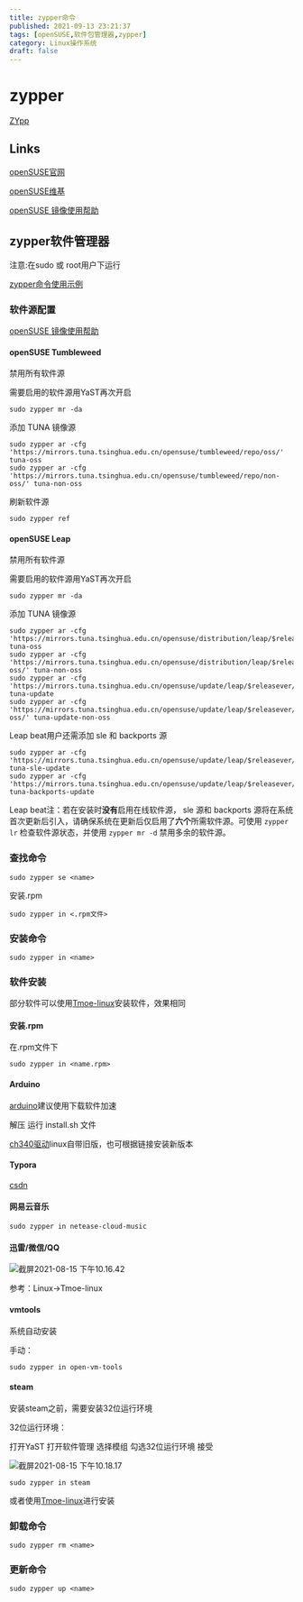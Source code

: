 ```yaml
---
title: zypper命令
published: 2021-09-13 23:21:37
tags: [openSUSE,软件包管理器,zypper]
category: Linux操作系统
draft: false
---
```


# zypper

[ZYpp](https://baike.baidu.com/item/ZYpp/13025395)

## Links

[openSUSE官网](https://www.opensuse.org)

[openSUSE维基](https://zh.opensuse.org/首页)

[openSUSE 镜像使用帮助](https://mirrors.tuna.tsinghua.edu.cn/help/opensuse/)

## zypper软件管理器

注意:在sudo 或 root用户下运行

[zypper命令使用示例](https://blog.csdn.net/linuxnews/article/details/51003580)

### 软件源配置

[openSUSE 镜像使用帮助](https://mirrors.tuna.tsinghua.edu.cn/help/opensuse/)

#### openSUSE Tumbleweed

禁用所有软件源

需要启用的软件源用YaST再次开启

```
sudo zypper mr -da
```

添加 TUNA 镜像源

```
sudo zypper ar -cfg 'https://mirrors.tuna.tsinghua.edu.cn/opensuse/tumbleweed/repo/oss/' tuna-oss
sudo zypper ar -cfg 'https://mirrors.tuna.tsinghua.edu.cn/opensuse/tumbleweed/repo/non-oss/' tuna-non-oss
```

刷新软件源

```
sudo zypper ref
```

#### openSUSE Leap

禁用所有软件源

需要启用的软件源用YaST再次开启

```
sudo zypper mr -da
```

添加 TUNA 镜像源

```
sudo zypper ar -cfg 'https://mirrors.tuna.tsinghua.edu.cn/opensuse/distribution/leap/$releasever/repo/oss/' tuna-oss
sudo zypper ar -cfg 'https://mirrors.tuna.tsinghua.edu.cn/opensuse/distribution/leap/$releasever/repo/non-oss/' tuna-non-oss
sudo zypper ar -cfg 'https://mirrors.tuna.tsinghua.edu.cn/opensuse/update/leap/$releasever/oss/' tuna-update
sudo zypper ar -cfg 'https://mirrors.tuna.tsinghua.edu.cn/opensuse/update/leap/$releasever/non-oss/' tuna-update-non-oss
```

Leap beat用户还需添加 sle 和 backports 源

```
sudo zypper ar -cfg 'https://mirrors.tuna.tsinghua.edu.cn/opensuse/update/leap/$releasever/sle/' tuna-sle-update
sudo zypper ar -cfg 'https://mirrors.tuna.tsinghua.edu.cn/opensuse/update/leap/$releasever/backports/' tuna-backports-update
```

Leap beat注：若在安装时**没有**启用在线软件源， sle 源和 backports 源将在系统首次更新后引入，请确保系统在更新后仅启用了**六个**所需软件源。可使用 `zypper lr` 检查软件源状态，并使用 `zypper mr -d` 禁用多余的软件源。

### 查找命令

```
sudo zypper se <name>
```

安装.rpm

```
sudo zypper in <.rpm文件>
```

### 安装命令

```
sudo zypper in <name>
```

### 软件安装

部分软件可以使用[Tmoe-linux](https://gitee.com/mo2/linux)安装软件，效果相同

#### 安装.rpm

在.rpm文件下

```
sudo zypper in <name.rpm>
```

#### Arduino

[arduino](https://www.arduino.cc/en/software)建议使用下载软件加速

解压 运行 install.sh 文件

[ch340驱动](https://blog.csdn.net/bingyu9875/article/details/80651778)linux自带旧版，也可根据链接安装新版本

#### Typora

[csdn](https://blog.csdn.net/y_universe/article/details/107184300)

#### 网易云音乐

```
sudo zypper in netease-cloud-music
```

#### 迅雷/微信/QQ

![截屏2021-08-15 下午10.16.42](https://kozakemi.oss-cn-beijing.aliyuncs.com/%E6%88%AA%E5%B1%8F2021-08-15%20%E4%B8%8B%E5%8D%8810.16.42.png)

参考：Linux->Tmoe-linux

#### vmtools

系统自动安装

手动：

```
sudo zypper in open-vm-tools 
```

#### steam

安装steam之前，需要安装32位运行环境

32位运行环境：

打开YaST 打开软件管理 选择模组 勾选32位运行环境 接受

![截屏2021-08-15 下午10.18.17](https://kozakemi.oss-cn-beijing.aliyuncs.com/%E6%88%AA%E5%B1%8F2021-08-15%20%E4%B8%8B%E5%8D%8810.18.17.png)

```
sudo zypper in steam
```

或者使用[Tmoe-linux](https://gitee.com/mo2/linux)进行安装

### 卸载命令

```
sudo zypper rm <name>
```

### 更新命令

```
sudo zypper up <name>
```
